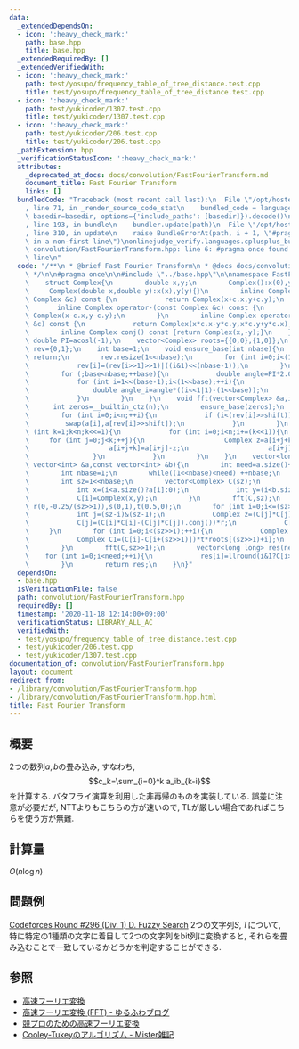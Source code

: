 ```yaml
---
data:
  _extendedDependsOn:
  - icon: ':heavy_check_mark:'
    path: base.hpp
    title: base.hpp
  _extendedRequiredBy: []
  _extendedVerifiedWith:
  - icon: ':heavy_check_mark:'
    path: test/yosupo/frequency_table_of_tree_distance.test.cpp
    title: test/yosupo/frequency_table_of_tree_distance.test.cpp
  - icon: ':heavy_check_mark:'
    path: test/yukicoder/1307.test.cpp
    title: test/yukicoder/1307.test.cpp
  - icon: ':heavy_check_mark:'
    path: test/yukicoder/206.test.cpp
    title: test/yukicoder/206.test.cpp
  _pathExtension: hpp
  _verificationStatusIcon: ':heavy_check_mark:'
  attributes:
    _deprecated_at_docs: docs/convolution/FastFourierTransform.md
    document_title: Fast Fourier Transform
    links: []
  bundledCode: "Traceback (most recent call last):\n  File \"/opt/hostedtoolcache/Python/3.9.1/x64/lib/python3.9/site-packages/onlinejudge_verify/documentation/build.py\"\
    , line 71, in _render_source_code_stat\n    bundled_code = language.bundle(stat.path,\
    \ basedir=basedir, options={'include_paths': [basedir]}).decode()\n  File \"/opt/hostedtoolcache/Python/3.9.1/x64/lib/python3.9/site-packages/onlinejudge_verify/languages/cplusplus.py\"\
    , line 193, in bundle\n    bundler.update(path)\n  File \"/opt/hostedtoolcache/Python/3.9.1/x64/lib/python3.9/site-packages/onlinejudge_verify/languages/cplusplus_bundle.py\"\
    , line 310, in update\n    raise BundleErrorAt(path, i + 1, \"#pragma once found\
    \ in a non-first line\")\nonlinejudge_verify.languages.cplusplus_bundle.BundleErrorAt:\
    \ convolution/FastFourierTransform.hpp: line 6: #pragma once found in a non-first\
    \ line\n"
  code: "/**\n * @brief Fast Fourier Transform\n * @docs docs/convolution/FastFourierTransform.md\n\
    \ */\n\n#pragma once\n\n#include \"../base.hpp\"\n\nnamespace FastFourierTransform{\n\
    \    struct Complex{\n        double x,y;\n        Complex():x(0),y(0){}\n   \
    \     Complex(double x,double y):x(x),y(y){}\n        inline Complex operator+(const\
    \ Complex &c) const {\n            return Complex(x+c.x,y+c.y);\n        }\n \
    \       inline Complex operator-(const Complex &c) const {\n            return\
    \ Complex(x-c.x,y-c.y);\n        }\n        inline Complex operator*(const Complex\
    \ &c) const {\n            return Complex(x*c.x-y*c.y,x*c.y+y*c.x);\n        }\n\
    \        inline Complex conj() const {return Complex(x,-y);}\n    };\n    const\
    \ double PI=acosl(-1);\n    vector<Complex> roots={{0,0},{1,0}};\n    vector<int>\
    \ rev={0,1};\n    int base=1;\n    void ensure_base(int nbase){\n        if (nbase<=base)\
    \ return;\n        rev.resize(1<<nbase);\n        for (int i=0;i<(1<<nbase);++i){\n\
    \            rev[i]=(rev[i>>1]>>1)|((i&1)<<(nbase-1));\n        }\n        roots.resize(1<<nbase);\n\
    \        for (;base<nbase;++base){\n            double angle=PI*2.0/(1<<(base+1));\n\
    \            for (int i=1<<(base-1);i<(1<<base);++i){\n                roots[i<<1]=roots[i];\n\
    \                double angle_i=angle*((i<<1|1)-(1<<base));\n                roots[i<<1|1]=Complex(cos(angle_i),sin(angle_i));\n\
    \            }\n        }\n    }\n    void fft(vector<Complex> &a,int n){\n  \
    \      int zeros=__builtin_ctz(n);\n        ensure_base(zeros);\n        int shift=base-zeros;\n\
    \        for (int i=0;i<n;++i){\n            if (i<(rev[i]>>shift)){\n       \
    \         swap(a[i],a[rev[i]>>shift]);\n            }\n        }\n        for\
    \ (int k=1;k<n;k<<=1){\n            for (int i=0;i<n;i+=(k<<1)){\n           \
    \     for (int j=0;j<k;++j){\n                    Complex z=a[i+j+k]*roots[j+k];\n\
    \                    a[i+j+k]=a[i+j]-z;\n                    a[i+j]=a[i+j]+z;\n\
    \                }\n            }\n        }\n    }\n    vector<long long> multiply(const\
    \ vector<int> &a,const vector<int> &b){\n        int need=a.size()+b.size()-1;\n\
    \        int nbase=1;\n        while((1<<nbase)<need) ++nbase;\n        ensure_base(nbase);\n\
    \        int sz=1<<nbase;\n        vector<Complex> C(sz);\n        for (int i=0;i<sz;++i){\n\
    \            int x=(i<a.size()?a[i]:0);\n            int y=(i<b.size()?b[i]:0);\n\
    \            C[i]=Complex(x,y);\n        }\n        fft(C,sz);\n        Complex\
    \ r(0,-0.25/(sz>>1)),s(0,1),t(0.5,0);\n        for (int i=0;i<=(sz>>1);++i){\n\
    \            int j=(sz-i)&(sz-1);\n            Complex z=(C[j]*C[j]-(C[i]*C[i]).conj())*r;\n\
    \            C[j]=(C[i]*C[i]-(C[j]*C[j]).conj())*r;\n            C[i]=z;\n   \
    \     }\n        for (int i=0;i<(sz>>1);++i){\n            Complex C0=(C[i]+C[i+(sz>>1)])*t;\n\
    \            Complex C1=(C[i]-C[i+(sz>>1)])*t*roots[(sz>>1)+i];\n            C[i]=C0+C1*s;\n\
    \        }\n        fft(C,sz>>1);\n        vector<long long> res(need);\n    \
    \    for (int i=0;i<need;++i){\n            res[i]=llround(i&1?C[i>>1].y:C[i>>1].x);\n\
    \        }\n        return res;\n    }\n}"
  dependsOn:
  - base.hpp
  isVerificationFile: false
  path: convolution/FastFourierTransform.hpp
  requiredBy: []
  timestamp: '2020-11-18 12:14:00+09:00'
  verificationStatus: LIBRARY_ALL_AC
  verifiedWith:
  - test/yosupo/frequency_table_of_tree_distance.test.cpp
  - test/yukicoder/206.test.cpp
  - test/yukicoder/1307.test.cpp
documentation_of: convolution/FastFourierTransform.hpp
layout: document
redirect_from:
- /library/convolution/FastFourierTransform.hpp
- /library/convolution/FastFourierTransform.hpp.html
title: Fast Fourier Transform
---
```

## 概要
2つの数列$a,b$の畳み込み, すなわち,
$$c_k=\sum_{i=0}^k a_ib_{k-i}$$
を計算する. バタフライ演算を利用した非再帰のものを実装している. 誤差に注意が必要だが, NTTよりもこちらの方が速いので, TLが厳しい場合であればこちらを使う方が無難.
## 計算量
$O(n\log n)$

## 問題例
[Codeforces Round #296 (Div. 1) D. Fuzzy Search](https://codeforces.com/contest/528/problem/D)
2つの文字列$S,T$について, 特に特定の1種類の文字に着目して2つの文字列をbit列に変換すると, それらを畳み込むことで一致しているかどうかを判定することができる.

## 参照
- [高速フーリエ変換](https://www.slideshare.net/chokudai/fft-49066791)
- [高速フーリエ変換 (FFT) - ゆるふわブログ](http://ysmr-ry.hatenablog.com/entry/2017/11/09/102008)
- [競プロのための高速フーリエ変換](https://www.creativ.xyz/fast-fourier-transform/)
- [Cooley-Tukeyのアルゴリズム - Mister雑記](https://misteer.hatenablog.com/entry/cooley-tukey)